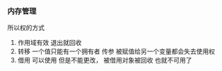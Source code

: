 

### 内存管理


所以权的方式
1. 作用域有效 退出就回收
2. 转移 一个值只能有一个拥有者 传参 被赋值给另一个变量都会失去使用权
3. 借用 可以使用 但是不能更改， 被借用对象被回收 也就不可用了

